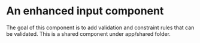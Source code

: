 # An enhanced input component
The goal of this component is to add validation and constraint rules that can be validated. This is a shared component under app/shared folder.
